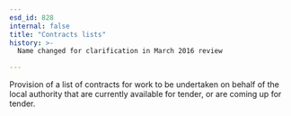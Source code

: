 ```yaml
---
esd_id: 828
internal: false
title: "Contracts lists"
history: >-
  Name changed for clarification in March 2016 review

---
```


Provision of a list of contracts for work to be undertaken on behalf of the local authority that are currently available for tender, or are coming up for tender.

